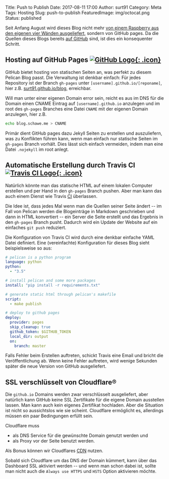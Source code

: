 Title: Push to Publish
Date: 2017-08-11 17:00
Author: surt91
Category: Meta
Tags: Hosting
Slug: push-to-publish
FeaturedImage: img/octocat.png
Status: published


Seit Anfang August wird dieses Blog nicht mehr
[von einem Raspberry aus den eigenen vier Wänden ausgeliefert]({filename}/blogumzug.md),
sondern von GitHub pages. Da die Quellen dieses Blogs bereits [auf GitHub](https://github.com/surt91/blog)
sind, ist dies ein konsequenter Schritt.


## Hosting auf GitHub Pages [![GitHub Logo]({filename}/img/octocat.png){: .icon}](https://github.com/)

GitHub bietet hosting von statischen Seiten an, was perfekt zu diesem Pelican
Blog passt. Die Verwaltung ist denkbar einfach: Für jedes Repository ist der
Branch `gh-pages` unter `[username].github.io/[reponame]`, hier z.B.
[surt91.github.io/blog](https://surt91.github.io/blog), erreichbar.

Will man unter einer eigenen Domain error sein, reicht es aus im DNS für die
Domain einen CNAME Eintrag auf `[username].github.io` anzulegen und im root des
`gh-pages` Branches eine Datei `CNAME` mit der eigenen Domain anzulegen, hier z.B.

``` bash
echo blog.schawe.me > CNAME
```

Primär dient GitHub pages dazu Jekyll Seiten zu erstellen und auszuliefern, was
zu Konflikten führen kann, wenn man einfach nur statische Seiten im `gh-pages`
Branch vorhält. Dies lässt sich einfach vermeiden, indem man eine Datei
`.nojekyll` im root anlegt.


## Automatische Erstellung durch Travis CI [![Travis CI Logo]({filename}/img/travis.png){: .icon}](https://travis-ci.org/)

Natürlich könnte man das statische HTML auf einem lokalen Computer erstellen
und per Hand in den `gh-pages` Branch pushen. Aber man kann das auch einem
Dienst wie Travis [CI](https://de.wikipedia.org/wiki/Kontinuierliche_Integration)
überlassen.

Die Idee ist, dass jedes Mal wenn man die Quellen seiner Seite ändert -- im
Fall von Pelican werden die Blogeinträge in Markdown geschrieben und dann in
HTML konvertiert -- ein Server die Seite erstellt und das Ergebnis in den
`gh-pages` Branch pusht. Dadurch wird ein Update der Website auf ein einfaches
`git push` reduziert.

Die Konfiguration von Travis CI wird durch eine denkbar einfache YAML Datei
definiert.
Eine (vereinfachte) Konfiguration für dieses Blog sieht beispielsweise so aus:

``` yaml
# pelican is a python program
language: python
python:
  - "3.5"

# install pelican and some more packages
install: "pip install -r requirements.txt"

# generate static html through pelican's makefile
script:
  - make publish

# deploy to github pages
deploy:
  provider: pages
  skip_cleanup: true
  github_token: $GITHUB_TOKEN
  local_dir: output
  on:
    branch: master
```

Falls Fehler beim Erstellen auftreten, schickt Travis eine Email und bricht die
Veröffentlichung ab. Wenn keine Fehler auftreten, wird wenige Sekunden später
die neue Version von GitHub ausgeliefert.


## SSL verschlüsselt von Cloudflare®

Die `github.io` Domains werden zwar verschlüsselt ausgeliefert, aber natürlich
kann GitHub keine SSL Zertifikate für die eigene Domain ausstellen lassen.
Man kann auch kein eigenes Zertifikat hochladen. Aber die Situation ist nicht
so aussichtslos wie sie scheint. Cloudflare ermöglicht es, allerdings müssen
ein paar Bedingungen erfüllt sein.

Cloudflare muss

* als DNS Service für die gewünschte Domain genutzt werden und
* als Proxy vor der Seite benutzt werden.

Als Bonus können wir Cloudflares [CDN](https://de.wikipedia.org/wiki/Content_Delivery_Network)
nutzen.

Sobald sich Cloudflare um das DNS der Domain kümmert, kann über das Dashboard
SSL aktiviert werden -- und wenn man schon dabei ist, sollte man nicht auch die
`Always use HTTPS` und `HSTS` Option aktivieren möchte.
